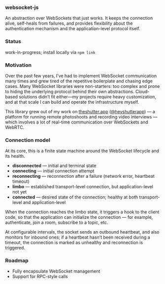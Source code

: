 ### websocket-js

An abstraction over WebSockets that just works. It keeps the connection alive, self-heals from failures, and provides flexibility about the authentication mechanism and the application-level protocol itself.

### Status
work-in-progress; install locally via `npm link`

### Motivation
Over the past few years, I’ve had to implement WebSocket communication many times and grew tired of the repetitive boilerplate and chasing edge cases. Many WebSocket libraries were non-starters: too complex and prone to hiding the underlying protocol behind their own abstractions. Cloud-based solutions didn’t fit either—my projects require heavy customization, and at that scale I can build and operate the infrastructure myself.

This library grew out of my work on [theshutter.app](https://theshutter.app) ([@heyshutterapp](https://x.com/heyshutterapp)) — a platform for running remote photoshoots and recording video interviews — which involves a lot of real-time communication over WebSockets and WebRTC.

### Connection model
At its core, this is a finite state machine around the WebSocket lifecycle and its health.

- **disconnected** — initial and terminal state
- **connecting** — initial connection attempt
- **reconnecting** — reconnection after a failure (network error, heartbeat timeout)
- **limbo** — established transport-level connection, but application-level not yet
- **connected** — desired state of the connection; healthy at both transport-level and application-level

When the connection reaches the limbo state, it triggers a hook to the client code, so that the application can initialize the connection — for example, authenticate, join a room, subscribe to a topic, etc.

At configurable intervals, the socket sends an outbound heartbeat, and also monitors for inbound ones; if a heartbeat hasn’t been received during a timeout, the connection is marked as unhealthy and reconnection is triggered.

### Roadmap
- Fully encapsulate WebSocket management
- Support for RPC-style calls
